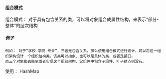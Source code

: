 #### 组合模式
组合模式： 对于具有包含关系的类，可以将对象组合成属性结构，来表示“部分-整体”的层次结构

##### 例子
    例如： 对于“学校-学院-专业”，三者是包含关系，那么使用组合模式进行设计，可以将这一组织架构设计一个组织结构类，该类可以抽象、也可以是具体的类，或者是接口。
    而三个对象都去继承或者实现这个组织架构，父组件中包含子组件，叶子结点则没有。
    
使用： HashMap